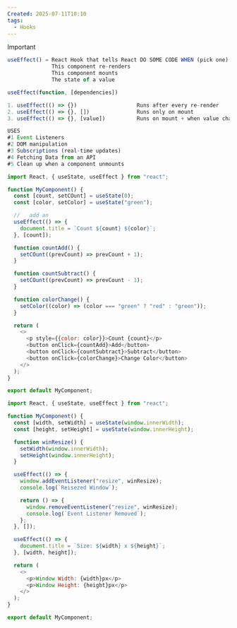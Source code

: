 ```yaml
---
Created: 2025-07-11T10:10
tags:
  - Hooks
---
```

> [!important]
> 
> ```JavaScript
> useEffect() = React Hook that tells React DO SOME CODE WHEN (pick one):
>               This component re-renders
>               This component mounts
>               The state of a value
> 
> useEffect(function, [dependencies])
> 
> 1. useEffect(() => {})                   Runs after every re-render
> 2. useEffect(() => {}, [])               Runs only on mount
> 3. useEffect(() => {}, [value])          Runs on mount + when value changes
> 
> USES
> #1 Event Listeners
> #2 DOM manipulation
> #3 Subscriptions (real-time updates)
> #4 Fetching Data from an API
> #5 Clean up when a component unmounts
> ```

```JavaScript
import React, { useState, useEffect } from "react";

function MyComponent() {
  const [count, setCOunt] = useState(0);
  const [color, setColor] = useState("green");

  //   add an
  useEffect(() => {
    document.title = `Count ${count} ${color}`;
  }, [count]);

  function countAdd() {
    setCOunt((prevCount) => prevCount + 1);
  }

  function countSubtract() {
    setCOunt((prevCount) => prevCount - 1);
  }

  function colorChange() {
    setColor((color) => (color === "green" ? "red" : "green"));
  }

  return (
    <>
      <p style={{color: color}}>Count {count}</p>
      <button onClick={countAdd}>Add</button>
      <button onClick={countSubtract}>Subtract</button>
      <button onClick={colorChange}>Change Color</button>
    </>
  );
}

export default MyComponent;
```

  

```JavaScript
import React, { useState, useEffect } from "react";

function MyComponent() {
  const [width, setWidth] = useState(window.innerWidth);
  const [height, setHeight] = useState(window.innerHeight);

  function winResize() {
    setWidth(window.innerWidth);
    setHeight(window.innerHeight);
  }

  useEffect(() => {
    window.addEventListener("resize", winResize);
    console.log(`Reisezed Window`);

    return () => {
      window.removeEventListener("resize", winResize);
      console.log(`Event Listener Removed`);
    };
  }, []);

  useEffect(() => {
    document.title = `Size: ${width} x ${height}`;
  }, [width, height]);

  return (
    <>
      <p>Window Width: {width}px</p>
      <p>Window Height: {height}px</p>
    </>
  );
}

export default MyComponent;
```